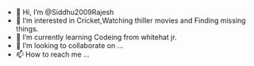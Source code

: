 - 👋 Hi, I’m @Siddhu2009Rajesh
- 👀 I’m interested in Cricket,Watching thiller movies and Finding missing things.
- 🌱 I’m currently learning Codeing from whitehat jr.
- 💞️ I’m looking to collaborate on ...
- 📫 How to reach me ...

<!---
Siddhu2009Rajesh/Siddhu2009Rajesh is a ✨ special ✨ repository because its `README.md` (this file) appears on your GitHub profile.
You can click the Preview link to take a look at your changes.
--->

